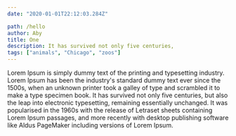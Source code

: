 ```yaml
---
date: "2020-01-01T22:12:03.284Z"

path: /hello
author: Aby
title: One
description: It has survived not only five centuries,
tags: ["animals", "Chicago", "zoos"]
---
```


Lorem Ipsum is simply dummy text of the printing and typesetting industry. Lorem Ipsum has been the industry's standard dummy text ever since the 1500s, when an unknown printer took a galley of type and scrambled it to make a type specimen book. It has survived not only five centuries, but also the leap into electronic typesetting, remaining essentially unchanged. It was popularised in the 1960s with the release of Letraset sheets containing Lorem Ipsum passages, and more recently with desktop publishing software like Aldus PageMaker including versions of Lorem Ipsum.
